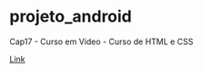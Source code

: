 # projeto_android
Cap17 - Curso em Video - Curso de HTML e CSS

<a href="https://matheussouzaramos.github.io/projeto_android/" target="_blank" >Link</a>

